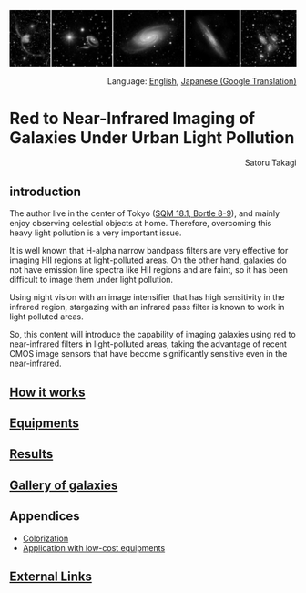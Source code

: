 ![frontImage](imgs/frontImage.jpg)

<p align="right">Language: <a href="https://satakagi.github.io/IR-imaging-of-galaxies-under-light-pollution/">English</a>, <a href="https://translate.google.co.jp/translate?sl=en&tl=ja&u=https%3A%2F%2Fsatakagi.github.io%2FIR-imaging-of-galaxies-under-light-pollution%2F">Japanese (Google Translation)</a></p>

# Red to Near-Infrared Imaging of Galaxies Under Urban Light Pollution

<p align="right">Satoru Takagi</p>
  
## introduction
The author live in the center of Tokyo ([SQM 18.1, Bortle	8-9](https://www.lightpollutionmap.info/#zoom=8&lat=35.67&lon=139.77&layers=B0FFFFFFTFFFFFFFFFF)), and mainly enjoy observing celestial objects at home. Therefore, overcoming this heavy light pollution is a very important issue.

It is well known that H-alpha narrow bandpass filters are very effective for imaging HII regions at light-polluted areas.
On the other hand, galaxies do not have emission line spectra like HII regions and are faint, so it has been difficult to image them under light pollution.

Using night vision with an image intensifier that has high sensitivity in the infrared region, stargazing with an infrared pass filter is known to work in light polluted areas.

So, this content will introduce the capability of imaging galaxies using red to near-infrared filters in light-polluted areas, taking the advantage of recent CMOS image sensors that have become significantly sensitive even in the near-infrared.

## [How it works](Basis.md)

## [Equipments](Equipments.md)

## [Results](Results.md)

## [Gallery of galaxies](ImageGallery.md)

## Appendices
* [Colorization](Colorization.md)
* [Application with low-cost equipments](IMX462_QHT5III462C_NIRgalaxyImaging.md)

## [External Links](ExternalLinks.md)
